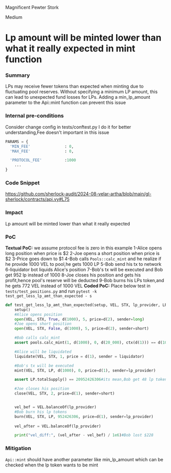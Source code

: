 Magnificent Pewter Stork

Medium

# Lp amount will be minted lower than what it really expected in mint function

### Summary

LPs may receive fewer tokens than expected when minting due to fluctuating pool reserves. Without specifying a minimum LP amount, this can lead to unexpected fund losses for LPs. Adding a min_lp_amount parameter to the Api::mint function can prevent this issue


### Internal pre-conditions
Consider change config in tests/conftest.py
I do it for better understanding,Fee doesn't important in this issue
```python
PARAMS = {
  'MIN_FEE'               : 0,
  'MAX_FEE'               : 0,

  'PROTOCOL_FEE'          :1000
    ...
}
```
### Code Snippet
https://github.com/sherlock-audit/2024-08-velar-artha/blob/main/gl-sherlock/contracts/api.vy#L75

### Impact

Lp amount will be minted lower than what it really expected

### PoC
**Textual PoC:**
we assume protocol fee is zero in this example
1-Alice opens long position when price is $2
2-Joe opens a short position when price is $2
3-Price goes down to $1
4-Bob calls `Pools::calc_mint` and he realize if he provide 1000 VEL to pool,he gets 1000 LP
5-Bob send his tx to network
6-liquidator bot liquids Alice's position
7-Bob's tx will be executed and Bob get 952 lp instead of 1000
8-Joe closes his position and gets his profit,hence pool's reserve will be deducted
9-Bob burns his LPs token,and he gets 772 VEL instead of 1000 VEL
**Coded PoC:**
Place below test in `tests/test_positions.py` and run `pytest -k test_get_less_lp_amt_than_expected - s`
```python
def test_get_less_lp_amt_than_expected(setup, VEL, STX, lp_provider, LP, pools, open, long, close, burn, liquidator, liquidate, mint, short):
    setup()
    #Alice opens position
    open(VEL, STX, True, d(1000), 5, price=d(2), sender=long)
    #Joe opens short position
    open(VEL, STX, False, d(1000), 5, price=d(2), sender=short)

    #Bob calls calc_mint 
    assert pools.calc_mint(1, d(1000), 0, d(20_000), ctx(d(1))) == d(1000)

    #Alice will be liquidated
    liquidate(VEL, STX, 1, price = d(1), sender = liquidator)

    #Bob's tx will be executed
    mint(VEL, STX, LP, d(1000), 0, price=d(1), sender=lp_provider)    

    assert LP.totalSupply() == 20952426306#its mean,Bob get 48 lp token lower than expected

    #Joe closes his position
    close(VEL, STX, 2, price=d(1), sender=short)


    vel_bef = VEL.balanceOf(lp_provider)
    #Bob burn his lp tokens
    burn(VEL, STX, LP, 952426306, price=d(1), sender=lp_provider)
    
    vel_after = VEL.balanceOf(lp_provider)

    print("vel_diff:", (vel_after - vel_bef) / 1e6)#Bob lost $228 
```


### Mitigation

`Api::mint` should have another parameter like min_lp_amount which can be checked when the lp token wants to be mint
